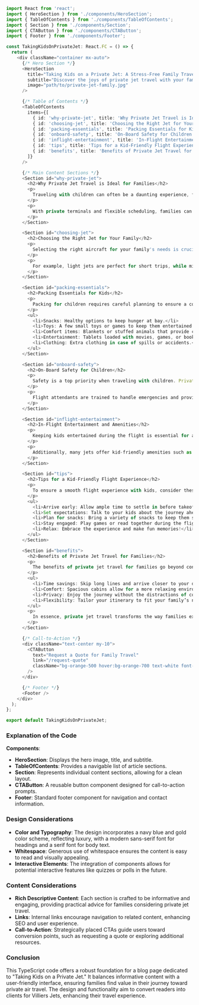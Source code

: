 ```typescript
import React from 'react';
import { HeroSection } from './components/HeroSection';
import { TableOfContents } from './components/TableOfContents';
import { Section } from './components/Section';
import { CTAButton } from './components/CTAButton';
import { Footer } from './components/Footer';

const TakingKidsOnPrivateJet: React.FC = () => {
  return (
    <div className="container mx-auto">
      {/* Hero Section */}
      <HeroSection
        title="Taking Kids on a Private Jet: A Stress-Free Family Travel Guide"
        subtitle="Discover the joys of private jet travel with your family."
        image="path/to/private-jet-family.jpg"
      />

      {/* Table of Contents */}
      <TableOfContents
        items={[
          { id: 'why-private-jet', title: 'Why Private Jet Travel is Ideal for Families' },
          { id: 'choosing-jet', title: 'Choosing the Right Jet for Your Family' },
          { id: 'packing-essentials', title: 'Packing Essentials for Kids' },
          { id: 'onboard-safety', title: 'On-Board Safety for Children' },
          { id: 'inflight-entertainment', title: 'In-Flight Entertainment and Amenities' },
          { id: 'tips', title: 'Tips for a Kid-Friendly Flight Experience' },
          { id: 'benefits', title: 'Benefits of Private Jet Travel for Families' },
        ]}
      />

      {/* Main Content Sections */}
      <Section id="why-private-jet">
        <h2>Why Private Jet Travel is Ideal for Families</h2>
        <p>
          Traveling with children can often be a daunting experience, filled with long lines, crowded terminals, and the unpredictability of commercial flights. Private jet travel eliminates many of these stressors, offering families a seamless and enjoyable journey. 
        </p>
        <p>
          With private terminals and flexible scheduling, families can bypass the chaos of crowded airports. Imagine arriving at a private terminal where your family is greeted by dedicated staff ready to assist with your needs. This level of care and attention ensures that your focus remains on what truly matters—spending quality time with your loved ones.
        </p>
      </Section>

      <Section id="choosing-jet">
        <h2>Choosing the Right Jet for Your Family</h2>
        <p>
          Selecting the right aircraft for your family's needs is crucial. Different aircraft types offer varying levels of space, amenities, and range. For families, it’s essential to consider factors such as cabin size, passenger capacity, and flight duration.
        </p>
        <p>
          For example, light jets are perfect for short trips, while midsize jets provide additional space for longer journeys. Heavy jets, on the other hand, offer luxurious amenities and are ideal for international travel. Refer to our <a href="/jets">jet comparison guide</a> for detailed insights into the best options for your family.
        </p>
      </Section>

      <Section id="packing-essentials">
        <h2>Packing Essentials for Kids</h2>
        <p>
          Packing for children requires careful planning to ensure a comfortable and enjoyable trip. Here’s a handy checklist to help you pack efficiently:
        </p>
        <ul>
          <li>Snacks: Healthy options to keep hunger at bay.</li>
          <li>Toys: A few small toys or games to keep them entertained.</li>
          <li>Comfort items: Blankets or stuffed animals that provide comfort.</li>
          <li>Entertainment: Tablets loaded with movies, games, or books.</li>
          <li>Clothing: Extra clothing in case of spills or accidents.</li>
        </ul>
      </Section>

      <Section id="onboard-safety">
        <h2>On-Board Safety for Children</h2>
        <p>
          Safety is a top priority when traveling with children. Private jets are equipped with safety features that cater to young passengers. From child-friendly seat belts to well-trained flight crews, you can rest assured that your kids are in safe hands.
        </p>
        <p>
          Flight attendants are trained to handle emergencies and provide assistance to families. They ensure that children are safely buckled up and comfortable throughout the flight. Moreover, private jets often have lower cabin altitudes, reducing the risk of altitude sickness for young travelers.
        </p>
      </Section>

      <Section id="inflight-entertainment">
        <h2>In-Flight Entertainment and Amenities</h2>
        <p>
          Keeping kids entertained during the flight is essential for a pleasant experience. Many private jets are equipped with high-speed Wi-Fi, allowing children to stream their favorite movies or play online games.
        </p>
        <p>
          Additionally, many jets offer kid-friendly amenities such as coloring books, puzzles, and even gourmet meals tailored to children's tastes. This level of service makes flying with children not just bearable but genuinely enjoyable.
        </p>
      </Section>

      <Section id="tips">
        <h2>Tips for a Kid-Friendly Flight Experience</h2>
        <p>
          To ensure a smooth flight experience with kids, consider these practical tips:
        </p>
        <ul>
          <li>Arrive early: Allow ample time to settle in before takeoff.</li>
          <li>Set expectations: Talk to your kids about the journey ahead to reduce anxiety.</li>
          <li>Plan for snacks: Bring a variety of snacks to keep them satisfied.</li>
          <li>Stay engaged: Play games or read together during the flight.</li>
          <li>Relax: Embrace the experience and make fun memories!</li>
        </ul>
      </Section>

      <Section id="benefits">
        <h2>Benefits of Private Jet Travel for Families</h2>
        <p>
          The benefits of private jet travel for families go beyond convenience. Families can enjoy:
        </p>
        <ul>
          <li>Time savings: Skip long lines and arrive closer to your destination.</li>
          <li>Comfort: Spacious cabins allow for a more relaxing environment.</li>
          <li>Privacy: Enjoy the journey without the distractions of commercial travel.</li>
          <li>Flexibility: Tailor your itinerary to fit your family’s needs.</li>
        </ul>
        <p>
          In essence, private jet travel transforms the way families experience travel, creating opportunities for connection and adventure.
        </p>
      </Section>

      {/* Call-to-Action */}
      <div className="text-center my-10">
        <CTAButton
          text="Request a Quote for Family Travel"
          link="/request-quote"
          className="bg-orange-500 hover:bg-orange-700 text-white font-bold py-2 px-4 rounded"
        />
      </div>

      {/* Footer */}
      <Footer />
    </div>
  );
};

export default TakingKidsOnPrivateJet;
```

### Explanation of the Code

**Components**:
- **HeroSection**: Displays the hero image, title, and subtitle.
- **TableOfContents**: Provides a navigable list of article sections.
- **Section**: Represents individual content sections, allowing for a clean layout.
- **CTAButton**: A reusable button component designed for call-to-action prompts.
- **Footer**: Standard footer component for navigation and contact information.

### Design Considerations
- **Color and Typography**: The design incorporates a navy blue and gold color scheme, reflecting luxury, with a modern sans-serif font for headings and a serif font for body text.
- **Whitespace**: Generous use of whitespace ensures the content is easy to read and visually appealing.
- **Interactive Elements**: The integration of components allows for potential interactive features like quizzes or polls in the future.

### Content Considerations
- **Rich Descriptive Content**: Each section is crafted to be informative and engaging, providing practical advice for families considering private jet travel.
- **Links**: Internal links encourage navigation to related content, enhancing SEO and user experience.
- **Call-to-Action**: Strategically placed CTAs guide users toward conversion points, such as requesting a quote or exploring additional resources.

### Conclusion
This TypeScript code offers a robust foundation for a blog page dedicated to "Taking Kids on a Private Jet." It balances informative content with a user-friendly interface, ensuring families find value in their journey toward private air travel. The design and functionality aim to convert readers into clients for Villiers Jets, enhancing their travel experience.